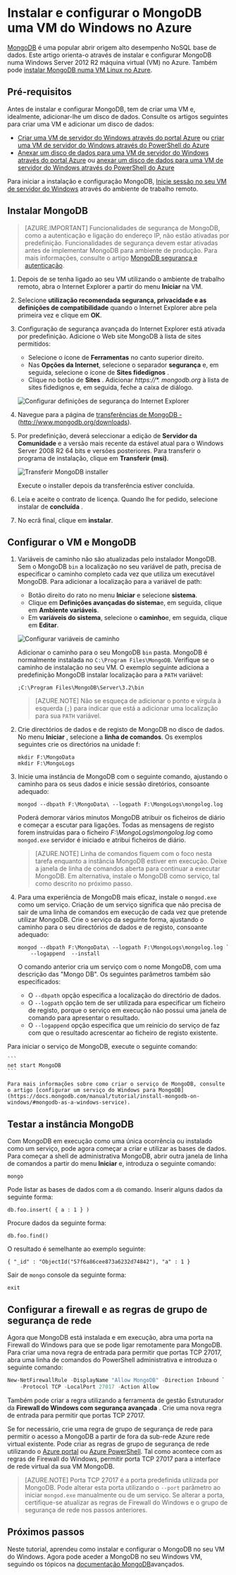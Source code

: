 <properties
    pageTitle="Instalar MongoDB num Windows VM | Microsoft Azure"
    description="Saiba como instalar MongoDB numa VM Azure a executar o Windows Server 2012 R2 criados com o modelo de implementação do Gestor de recursos."
    services="virtual-machines-windows"
    documentationCenter=""
    authors="iainfoulds"
    manager="timlt"
    editor=""/>

<tags
    ms.service="virtual-machines-windows"
    ms.workload="infrastructure-services"
    ms.tgt_pltfrm="vm-windows"
    ms.devlang="na"
    ms.topic="article"
    ms.date="10/04/2016"
    ms.author="iainfou"/>

# <a name="install-and-configure-mongodb-on-a-windows-vm-in-azure"></a>Instalar e configurar o MongoDB uma VM do Windows no Azure
[MongoDB](http://www.mongodb.org) é uma popular abrir origem alto desempenho NoSQL base de dados. Este artigo orienta-o através de instalar e configurar MongoDB numa Windows Server 2012 R2 máquina virtual (VM) no Azure. Também pode [instalar MongoDB numa VM Linux no Azure](virtual-machines-linux-install-mongodb.md).


## <a name="prerequisites"></a>Pré-requisitos

Antes de instalar e configurar MongoDB, tem de criar uma VM e, idealmente, adicionar-lhe um disco de dados. Consulte os artigos seguintes para criar uma VM e adicionar um disco de dados:

- [Criar uma VM de servidor do Windows através do portal Azure](virtual-machines-windows-hero-tutorial.md) ou [criar uma VM de servidor do Windows através do PowerShell do Azure](virtual-machines-windows-ps-create.md)
- [Anexar um disco de dados para uma VM de servidor do Windows através do portal Azure](virtual-machines-windows-attach-disk-portal.md) ou [anexar um disco de dados para uma VM de servidor do Windows através do PowerShell do Azure](https://msdn.microsoft.com/library/mt603673.aspx)
    
Para iniciar a instalação e configuração MongoDB, [Inicie sessão no seu VM de servidor do Windows](virtual-machines-windows-connect-logon.md) através do ambiente de trabalho remoto.


## <a name="install-mongodb"></a>Instalar MongoDB

> [AZURE.IMPORTANT] Funcionalidades de segurança de MongoDB, como a autenticação e ligação do endereço IP, não estão ativadas por predefinição. Funcionalidades de segurança devem estar ativadas antes de implementar MongoDB para ambiente de produção. Para mais informações, consulte o artigo [MongoDB segurança e autenticação](http://www.mongodb.org/display/DOCS/Security+and+Authentication).

1. Depois de se tenha ligado ao seu VM utilizando o ambiente de trabalho remoto, abra o Internet Explorer a partir do menu **Iniciar** na VM.

2. Selecione **utilização recomendada segurança, privacidade e as definições de compatibilidade** quando o Internet Explorer abre pela primeira vez e clique em **OK**.

3. Configuração de segurança avançada do Internet Explorer está ativada por predefinição. Adicione o Web site MongoDB à lista de sites permitidos:

    - Selecione o ícone de **Ferramentas** no canto superior direito.
    - Nas **Opções da Internet**, selecione o separador **segurança** e, em seguida, selecione o ícone de **Sites fidedignos** .
    - Clique no botão de **Sites** . Adicionar _https://\*. mongodb.org_ à lista de sites fidedignos e, em seguida, feche a caixa de diálogo.

    ![Configurar definições de segurança do Internet Explorer](./media/virtual-machines-windows-install-mongodb/configure-internet-explorer-security.png)

4. Navegue para a página de [transferências de MongoDB -](http://www.mongodb.org/downloads) (http://www.mongodb.org/downloads).

5. Por predefinição, deverá seleccionar a edição de **Servidor da Comunidade** e a versão mais recente da estável atual para o Windows Server 2008 R2 64 bits e versões posteriores. Para transferir o programa de instalação, clique em **Transferir (msi)**.

    ![Transferir MongoDB installer](./media/virtual-machines-windows-install-mongodb/download-mongodb.png)

    Execute o installer depois da transferência estiver concluída.

6. Leia e aceite o contrato de licença. Quando lhe for pedido, selecione instalar de **concluída** .

7. No ecrã final, clique em **instalar**.


## <a name="configure-the-vm-and-mongodb"></a>Configurar o VM e MongoDB

1. Variáveis de caminho não são atualizadas pelo instalador MongoDB. Sem o MongoDB `bin` a localização no seu variável de path, precisa de especificar o caminho completo cada vez que utiliza um executável MongoDB. Para adicionar a localização para a variável de path:

    - Botão direito do rato no menu **Iniciar** e selecione **sistema**.
    - Clique em **Definições avançadas do sistema**e, em seguida, clique em **Ambiente variáveis**.
    - Em **variáveis do sistema**, selecione o **caminho**e, em seguida, clique em **Editar**.

    ![Configurar variáveis de caminho](./media/virtual-machines-windows-install-mongodb/configure-path-variables.png)

    Adicionar o caminho para o seu MongoDB `bin` pasta. MongoDB é normalmente instalada no `C:\Program Files\MongoDB`. Verifique se o caminho de instalação no seu VM. O exemplo seguinte adiciona a predefinição MongoDB instalar localização para a `PATH` variável:

    ```
    ;C:\Program Files\MongoDB\Server\3.2\bin
    ```

    > [AZURE.NOTE] Não se esqueça de adicionar o ponto e vírgula à esquerda (`;`) para indicar que está a adicionar uma localização para sua `PATH` variável.

2. Crie directórios de dados e de registo de MongoDB no disco de dados. No menu **Iniciar** , selecione a **linha de comandos**. Os exemplos seguintes crie os directórios na unidade f:

    ```
    mkdir F:\MongoData
    mkdir F:\MongoLogs
    ```

3. Inicie uma instância de MongoDB com o seguinte comando, ajustando o caminho para os seus dados e inicie sessão diretórios, consoante adequado:

    ```
    mongod --dbpath F:\MongoData\ --logpath F:\MongoLogs\mongolog.log
    ```

    Poderá demorar vários minutos MongoDB atribuir os ficheiros de diário e começar a escutar para ligações. Todas as mensagens de registo forem instruídas para o ficheiro *F:\MongoLogs\mongolog.log* como `mongod.exe` servidor é iniciado e atribui ficheiros de diário.

    > [AZURE.NOTE] Linha de comandos fiquem com o foco nesta tarefa enquanto a instância MongoDB estiver em execução. Deixe a janela de linha de comandos aberta para continuar a executar MongoDB. Em alternativa, instale o MongoDB como serviço, tal como descrito no próximo passo.

4. Para uma experiência de MongoDB mais eficaz, instale o `mongod.exe` como um serviço. Criação de um serviço significa que não precisa de sair de uma linha de comandos em execução de cada vez que pretende utilizar MongoDB. Crie o serviço da seguinte forma, ajustando o caminho para o seu directórios de dados e de registo, consoante adequado:

    ```
    mongod --dbpath F:\MongoData\ --logpath F:\MongoLogs\mongolog.log `
        --logappend  --install
    ```

    O comando anterior cria um serviço com o nome MongoDB, com uma descrição das "Mongo DB". Os seguintes parâmetros também são especificados:

    - O `--dbpath` opção especifica a localização do directório de dados.
    - O `--logpath` opção tem de ser utilizada para especificar um ficheiro de registo, porque o serviço em execução não possui uma janela de comando para apresentar o resultado.
    - O `--logappend` opção especifica que um reinício do serviço de faz com que o resultado acrescentar ao ficheiro de registo existente.

  Para iniciar o serviço de MongoDB, execute o seguinte comando:

    ```
    net start MongoDB
    ```

    Para mais informações sobre como criar o serviço de MongoDB, consulte o artigo [configurar um serviço do Windows para MongoDB](https://docs.mongodb.com/manual/tutorial/install-mongodb-on-windows/#mongodb-as-a-windows-service).

## <a name="test-the-mongodb-instance"></a>Testar a instância MongoDB

Com MongoDB em execução como uma única ocorrência ou instalado como um serviço, pode agora começar a criar e utilizar as bases de dados. Para começar a shell de administrativa MongoDB, abrir outra janela de linha de comandos a partir do menu **Iniciar** e, introduza o seguinte comando:

```
mongo  
```

Pode listar as bases de dados com a `db` comando. Inserir alguns dados da seguinte forma:

```
db.foo.insert( { a : 1 } )
```

Procure dados da seguinte forma:

```
db.foo.find()
```

O resultado é semelhante ao exemplo seguinte:

```
{ "_id" : "ObjectId("57f6a86cee873a6232d74842"), "a" : 1 }
```

Sair de `mongo` console da seguinte forma:

```
exit
```

## <a name="configure-firewall-and-network-security-group-rules"></a>Configurar a firewall e as regras de grupo de segurança de rede
Agora que MongoDB está instalada e em execução, abra uma porta na Firewall do Windows para que se pode ligar remotamente para MongoDB. Para criar uma nova regra de entrada para permitir que portas TCP 27017, abra uma linha de comandos do PowerShell administrativa e introduza o seguinte comando:

```powerShell
New-NetFirewallRule -DisplayName "Allow MongoDB" -Direction Inbound `
    -Protocol TCP -LocalPort 27017 -Action Allow
```

Também pode criar a regra utilizando a ferramenta de gestão Estruturador da **Firewall do Windows com segurança avançada** . Crie uma nova regra de entrada para permitir que portas TCP 27017.

Se for necessário, crie uma regra de grupo de segurança de rede para permitir o acesso a MongoDB a partir de fora da sub-rede Azure rede virtual existente. Pode criar as regras de grupo de segurança de rede utilizando o [Azure portal](virtual-machines-windows-nsg-quickstart-portal.md) ou [Azure PowerShell](virtual-machines-windows-nsg-quickstart-powershell.md). Tal como acontece com as regras de Firewall do Windows, permitir porta TCP 27017 para a interface de rede virtual da sua VM MongoDB.

> [AZURE.NOTE] Porta TCP 27017 é a porta predefinida utilizada por MongoDB. Pode alterar esta porta utilizando o `--port` parâmetro ao iniciar `mongod.exe` manualmente ou de um serviço. Se alterar a porta, certifique-se atualizar as regras de Firewall do Windows e o grupo de segurança de rede nos passos anteriores.


## <a name="next-steps"></a>Próximos passos
Neste tutorial, aprendeu como instalar e configurar o MongoDB no seu VM do Windows. Agora pode aceder a MongoDB no seu Windows VM, seguindo os tópicos na [documentação MongoDB](https://docs.mongodb.com/manual/)avançados.
